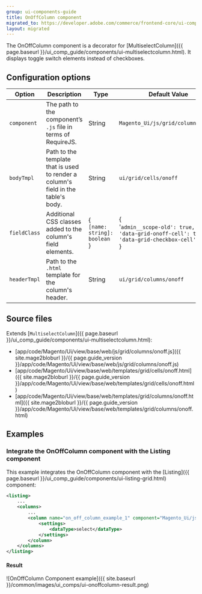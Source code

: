 ```yaml
---
group: ui-components-guide
title: OnOffColumn component
migrated_to: https://developer.adobe.com/commerce/frontend-core/ui-components/components/on-off-column/
layout: migrated
---
```


The OnOffColumn component is a decorator for [MultiselectColumn]({{ page.baseurl }}/ui_comp_guide/components/ui-multiselectcolumn.html). It displays toggle switch elements instead of checkboxes.

## Configuration options

| Option | Description | Type | Default Value |
| --- | --- | --- | --- |
| `component` | The path to the component’s `.js` file in terms of RequireJS. | String | `Magento_Ui/js/grid/columns/onoff` |
| `bodyTmpl` | Path to the template that is used to render a column's field in the table's body. | String | `ui/grid/cells/onoff` |
| `fieldClass` | Additional CSS classes added to the column's field elements. | {<br />`[name: string]: boolean`<br />} | {<br />'`admin__scope-old': true,`<br />`'data-grid-onoff-cell': true,`<br />`'data-grid-checkbox-cell': false`<br />} |
| `headerTmpl` | Path to the `.html` template for the column's header. | String | `ui/grid/columns/onoff` |

## Source files

Extends [`MultiselectColumn`]({{ page.baseurl }}/ui_comp_guide/components/ui-multiselectcolumn.html):

-  [app/code/Magento/Ui/view/base/web/js/grid/columns/onoff.js]({{ site.mage2bloburl }}/{{ page.guide_version }}/app/code/Magento/Ui/view/base/web/js/grid/columns/onoff.js)
-  [app/code/Magento/Ui/view/base/web/templates/grid/cells/onoff.html]({{ site.mage2bloburl }}/{{ page.guide_version }}/app/code/Magento/Ui/view/base/web/templates/grid/cells/onoff.html)
-  [app/code/Magento/Ui/view/base/web/templates/grid/columns/onoff.html]({{ site.mage2bloburl }}/{{ page.guide_version }}/app/code/Magento/Ui/view/base/web/templates/grid/columns/onoff.html)

## Examples

### Integrate the OnOffColumn component with the Listing component

This example integrates the OnOffColumn component with the [Listing]({{ page.baseurl }}/ui_comp_guide/components/ui-listing-grid.html) component:

```xml
<listing>
    ...
    <columns>
        ...
        <column name="on_off_column_example_1" component="Magento_Ui/js/grid/columns/onoff">
            <settings>
                <dataType>select</dataType>
            </settings>
        </column>
    </columns>
</listing>
```

#### Result

![OnOffColumn Component example]({{ site.baseurl }}/common/images/ui_comps/ui-onoffcolumn-result.png)
